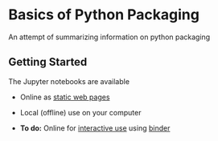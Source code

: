 # Basics of Python Packaging
An attempt of summarizing information on python packaging

## Getting Started
The Jupyter notebooks are available

* Online as [static web pages](http://nbviewer.ipython.org/github/spatialaudio/digital-signal-processing-lecture/blob/master/index.ipynb) 
* Local (offline) use on your computer

* **To do:** Online for [interactive use]() using [binder](http://mybinder.org/)
